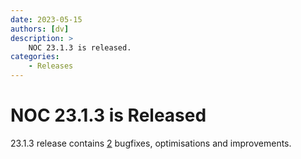 ```yaml
---
date: 2023-05-15
authors: [dv]
description: >
    NOC 23.1.3 is released.
categories:
    - Releases
---
```


# NOC 23.1.3 is Released

23.1.3 release contains [2](https://code.getnoc.com/noc/noc/merge_requests?scope=all&state=merged&milestone_title=23.1.3) bugfixes, optimisations and improvements.

